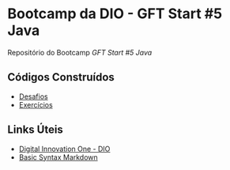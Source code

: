 # Bootcamp da DIO - GFT Start #5 Java
Repositório do Bootcamp *GFT Start #5 Java*

## Códigos Construídos
- [Desafios](https://github.com/gcamposadm/bootcamp-dio-gft-java/tree/main/codigos/src/me/dio/desafios)
- [Exercícios](https://github.com/gcamposadm/bootcamp-dio-gft-java/tree/main/codigos/src/me/dio/exercicios)

## Links Úteis
- [Digital Innovation One - DIO](https://www.dio.me)
- [Basic Syntax Markdown](https://www.markdownguide.org/basic-syntax/)
